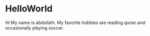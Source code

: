 # HelloWorld
Hi
My name is abdullahi. My favorite hobbies are reading quran and occasionally playing soccer.
